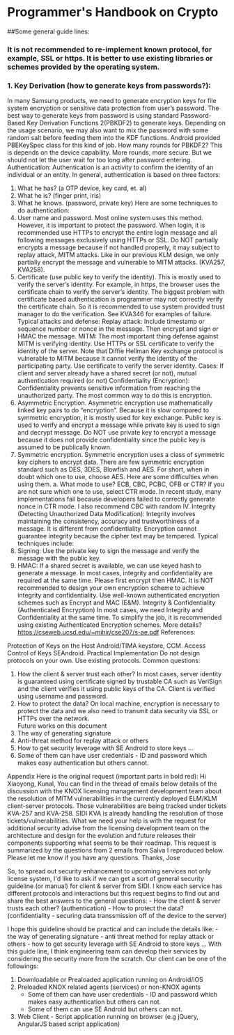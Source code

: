 # Programmer's Handbook on Crypto


##Some general guide lines:

### It is not recommended to re-implement known protocol, for example, SSL or https. It is better to use existing libraries or schemes provided by the operating system. 


### 1. Key Derivation (how to generate keys from passwords?):

In many Samsung products, we need to generate encryption keys for file system encryption or sensitive data protection from user’s password. The best way to generate keys from password is using standard Password-Based Key Derivation Functions 2(PBKDF2) to generate keys. Depending on the usage scenario, we may also want to mix the password with some random salt before feeding them into the KDF functions. Android provided PBEKeySpec class for this kind of job. 
How many rounds for PBKDF2? This is depends on the device capability. More rounds, more secure. But we should not let the user wait for too long after password entering. 
Authentication:
Authentication is an activity to confirm the identity of an individual or an entity. In general, authentication is based on three factors: 
1.	What he has? (a OTP device, key card, et. al)
2.	What he is? (finger print, iris)
3.	What he knows. (password, private key)
Here are some techniques to do authentication: 
1.	User name and password. Most online system uses this method. However, it is important to protect the password. When login, it is recommended use HTTPs to encrypt the entire login message and all following messages exclusively using HTTPs or SSL. Do NOT partially encrypts a message because if not handled properly, it may subject to replay attack, MITM attacks. Like in our previous KLM design, we only partially encrypt the message and vulnerable to MITM attacks. (KVA257, KVA258).
2.	Certificate (use public key to verify the identity). This is mostly used to verify the server’s identity. For example, in https, the browser uses the certificate chain to verify the server’s identity. The biggest problem with certificate based authentication is programmer may not correctly verify the certificate chain. So it is recommended to use system provided trust manager to do the verification. See KVA346 for examples of failure. 
Typical attacks and defense:
Replay attack: Include timestamp or sequence number or nonce in the message. Then encrypt and sign or HMAC the message. 
MITM: The most important thing defense against MITM is verifying identity. Use HTTPs or SSL certificate to verify the identity of the server. Note that Diffie Hellman Key exchange protocol is vulnerable to MITM because it cannot verify the identity of the participating party. Use certificate to verify the server identity. 
Cases: If client and server already have a shared secret (or not), mutual authentication required (or not)
Confidentiality (Encryption):
Confidentiality prevents sensitive information from reaching the unauthorized party. The most common way to do this is encryption. 
1.	Asymmetric Encryption. 
Asymmetric encryption use mathematically linked key pairs to do “encryption”. Because it is slow compared to symmetric encryption, it is mostly used for key exchange.  Public key is used to verify and encrypt a message while private key is used to sign and decrypt message. Do NOT use private key to encrypt a message because it does not provide confidentiality since the public key is assumed to be publically known. 
2.	Symmetric encryption.
Symmetric encryption uses a class of symmetric key ciphers to encrypt data. There are few symmetric encryption standard such as DES, 3DES, Blowfish and AES. For short, when in doubt which one to use, choose AES. Here are some difficulties when using them. 
a.	What mode to use? ECB, CBC, PCBC, OFB or CTR? If you are not sure which one to use, select CTR mode. In recent study, many implementations fail because developers failed to correctly generate nonce in CTR mode. I also recommend CBC with random IV. 
Integrity (Detecting Unauthorized Data Modification): 
Integrity involves maintaining the consistency, accuracy and trustworthiness of a message. It is different from confidentiality. Encryption cannot guarantee integrity because the cipher text may be tempered. Typical techniques include:
1.	Signing: Use the private key to sign the message and verify the message with the public key. 
2.	HMAC: If a shared secret is available, we can use keyed hash to generate a message. 
In most cases, integrity and confidentiality are required at the same time. Please first encrypt then HMAC.
It is NOT recommended to design your own encryption scheme to achieve integrity and confidentiality. Use well-known authenticated encryption schemes such as Encrypt and MAC (E&M). 
Integrity & Confidentiality (Authenticated Encryption)
In most cases, we need Integrity and Confidentiality at the same time. To simplify the job, it is recommended using existing Authenticated Encryption schemes. 
More details?
https://cseweb.ucsd.edu/~mihir/cse207/s-ae.pdf
References:


Protection of Keys on the Host
Android/TIMA keystore, CCM. 
Access Control of Keys SEAndroid. 
Practical Implementation
Do not design protocols on your own. Use existing protocols.
Common questions:
1.	How the client & server trust each other? 
In most cases, server identity is guaranteed using certificate signed by trustable CA such as VeriSign and the client verifies it using public keys of the CA. Client is verified using username and password. 
2.	How to protect the data? 
On local machine, encryption is necessary to protect the data and we also need to transmit data security via SSL or HTTPs over the network.  
Future works on this document
1.	The way of generating signature 
2.	Anti-threat method for replay attack or others
3.	How to get security leverage with SE Android to store keys ...
4.	Some of them can have user credentials - ID and password which makes easy authentication but others cannot.

Appendix
Here is the original request (important parts in bold red): 
Hi Xiaoyong, Kunal,
You can find in the thread of emails below details of the discussion with the KNOX licensing management development team about the resolution of MITM vulnerabilities in the currently deployed ELM/KLM client-server protocols. Those vulnerabilities are being tracked under tickets KVA-257 and KVA-258. SIDI KVA is already handling the resolution of those tickets/vulnerabilities.
What we need your help is with the request for additional security advise from the licensing development team on the architecture and design for the evolution and future releases their components supporting what seems to be their roadmap. This request is summarized by the questions from 2 emails from Salva I reproduced below.
Please let me know if you have any questions.
Thanks, Jose
 
So, to spread out security enhancement to upcoming services  not only license system, I'd like to ask if we can get a sort of general security guideline (or manual) for client & server from SIDI.
I know each service has different protocols and interactions but this request begins to find out and share the best answers to the general questions:
    - How the client & server trusts each other? (authentication)
    - How to protect the  data? (confidentiality - securing data transsmission off of the device to the server)
 
I hope this guideline should be practical and can include the details like:
    - the way of generating signature 
    - anti threat method for replay attack or others
    - how to get security leverage with SE Android to store keys ...
With this guide line, I think engineering team can develop their services by considering the security more from the scratch.
 Our client can be one of the followings:
1. Downloadable or Prealoaded application running on Android/iOS
2. Preloaded KNOX related agents (services) or non-KNOX agents
    - Some of them can have user credentials - ID and password which makes easy authentication but others can not.
    - Some of them can use SE Android but others can not.
3. Web Client - Script application running on browser (e.g jQuery, AngularJS based script application)
 
